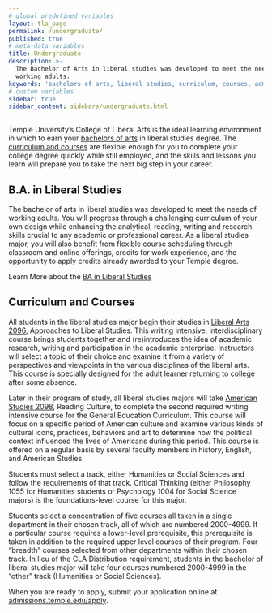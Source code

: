 ```yaml
---
# global predefined variables
layout: tla_page
permalink: /undergraduate/
published: true
# meta-data variables
title: Undergraduate
description: >-
  The Bachelor of Arts in liberal studies was developed to meet the needs of
  working adults.
keywords: 'bachelors of arts, liberal studies, curriculum, courses, admissions'  
# custom variables
sidebar: true
sidebar_content: sidebars/undergraduate.html
---
```

Temple University’s College of Liberal Arts is the ideal learning environment in which to earn your [bachelors of arts](#ba-in-liberal-studies) in liberal studies degree. The [curriculum and courses](#curriculum-and-courses) are flexible enough for you to complete your college degree quickly while still employed, and the skills and lessons you learn will prepare you to take the next big step in your career.

## B.A. in Liberal Studies
The bachelor of arts in liberal studies was developed to meet the needs of working adults. You will progress through a challenging curriculum of your own design while enhancing the analytical, reading, writing and research skills crucial to any academic or professional career. As a liberal studies major, you will also benefit from flexible course scheduling through classroom and online offerings, credits for work experience, and the opportunity to apply credits already awarded to your Temple degree.

Learn More about the [BA in Liberal Studies](http://bulletin.temple.edu/undergraduate/liberal-arts/liberal-studies/ba-liberal-studies/#requirementstext)

## Curriculum and Courses
All students in the liberal studies major begin their studies in [Liberal Arts 2096](http://bulletin.temple.edu/search/?P=CLA%202096), Approaches to Liberal Studies. This writing intensive, interdisciplinary course brings students together and (re)introduces the idea of academic research, writing and participation in the academic enterprise. Instructors will select a topic of their choice and examine it from a variety of perspectives and viewpoints in the various disciplines of the liberal arts. This course is specially designed for the adult learner returning to college after some absence.

Later in their program of study, all liberal studies majors will take [American Studies 2098](http://bulletin.temple.edu/search/?P=AMST%202098), Reading Culture, to complete the second required writing intensive course for the General Education Curriculum. This course will focus on a specific period of American culture and examine various kinds of cultural icons, practices, behaviors and art to determine how the political context influenced the lives of Americans during this period. This course is offered on a regular basis by several faculty members in history, English, and American Studies.

Students must select a track, either Humanities or Social Sciences and follow the requirements of that track. Critical Thinking (either Philosophy 1055 for Humanities students or Psychology 1004 for Social Science majors) is the foundations-level course for this major.

Students select a concentration of five courses all taken in a single department in their chosen track, all of which are numbered 2000-4999. If a particular course requires a lower-level prerequisite, this prerequisite is taken in addition to the required upper level courses of their program. Four “breadth” courses selected from other departments within their chosen track. In lieu of the CLA Distribution requirement, students in the bachelor of liberal studies major will take four courses numbered 2000-4999 in the “other” track (Humanities or Social Sciences).

When you are ready to apply, submit your application online at [admissions.temple.edu/apply](admissions.temple.edu/apply).
